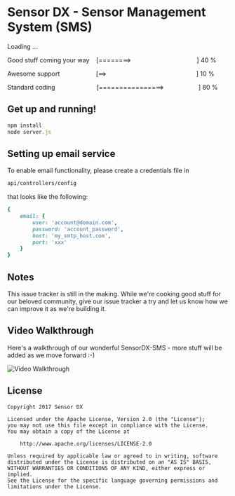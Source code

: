 # Sensor DX - Sensor Management System (SMS)
Loading ...

Good stuff coming your way&nbsp;&nbsp;&nbsp;
[========>&nbsp;&nbsp;&nbsp;&nbsp;&nbsp;&nbsp;&nbsp;&nbsp;&nbsp;&nbsp;&nbsp;&nbsp;&nbsp;&nbsp;&nbsp;&nbsp;&nbsp;&nbsp;&nbsp;&nbsp;&nbsp;&nbsp;&nbsp;&nbsp;&nbsp;&nbsp;&nbsp;&nbsp;&nbsp;&nbsp;&nbsp;&nbsp;&nbsp;&nbsp;&nbsp;&nbsp;&nbsp;&nbsp;] 40 %

Awesome support
&nbsp;&nbsp;&nbsp;&nbsp;&nbsp;&nbsp;&nbsp;&nbsp;&nbsp;&nbsp;&nbsp;&nbsp;&nbsp;&nbsp;&nbsp;&nbsp;&nbsp;&nbsp;&nbsp;&nbsp;[==>&nbsp;&nbsp;&nbsp;&nbsp;&nbsp;&nbsp;&nbsp;&nbsp;&nbsp;&nbsp;&nbsp;&nbsp;&nbsp;&nbsp;&nbsp;&nbsp;&nbsp;&nbsp;&nbsp;&nbsp;&nbsp;&nbsp;&nbsp;&nbsp;&nbsp;&nbsp;&nbsp;&nbsp;&nbsp;&nbsp;&nbsp;&nbsp;&nbsp;&nbsp;&nbsp;&nbsp;&nbsp;&nbsp;&nbsp;&nbsp;&nbsp;&nbsp;&nbsp;&nbsp;&nbsp;&nbsp;&nbsp;&nbsp;&nbsp;&nbsp;&nbsp;&nbsp;] 10 %

Standard coding
&nbsp;&nbsp;&nbsp;&nbsp;&nbsp;&nbsp;&nbsp;&nbsp;&nbsp;&nbsp;&nbsp;&nbsp;&nbsp;&nbsp;&nbsp;&nbsp;&nbsp;&nbsp;&nbsp;&nbsp;&nbsp;&nbsp;
[================>&nbsp;&nbsp;&nbsp;&nbsp;&nbsp;&nbsp;&nbsp;&nbsp;&nbsp;&nbsp;&nbsp;&nbsp;&nbsp;&nbsp;&nbsp;&nbsp;&nbsp;&nbsp;&nbsp;&nbsp;] 80 %


## Get up and running!

```ruby
npm install
node server.js
```
## Setting up email service
To enable email functionality, please create a credentials file in
```ruby
api/controllers/config
```

that looks like the following:
```ruby
{
	email: {
		user: 'account@domain.com',
		password: 'account_password',
		host: 'my_smtp_host.com',
		port: 'xxx'
	}
}
```

## Notes

This issue tracker is still in the making. While we're cooking good stuff for our beloved community, 
give our issue tracker a try and let us know how we can improve it as we're building it.

## Video Walkthrough

Here's a walkthrough of our wonderful SensorDX-SMS - more stuff will be added as we move forward :-)

<img src='https://i.imgur.com/uzMIpf8.gif' title='Video Walkthrough' width='' alt='Video Walkthrough' />

## License

    Copyright 2017 Sensor DX

    Licensed under the Apache License, Version 2.0 (the "License");
    you may not use this file except in compliance with the License.
    You may obtain a copy of the License at

        http://www.apache.org/licenses/LICENSE-2.0

    Unless required by applicable law or agreed to in writing, software
    distributed under the License is distributed on an "AS IS" BASIS,
    WITHOUT WARRANTIES OR CONDITIONS OF ANY KIND, either express or implied.
    See the License for the specific language governing permissions and
    limitations under the License.
